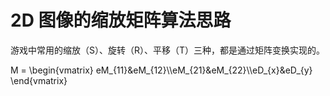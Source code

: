 # 2D 图像的缩放矩阵算法思路

游戏中常用的缩放（S）、旋转（R）、平移（T）三种，都是通过矩阵变换实现的。

<p>
M = \begin{vmatrix}
eM_{11}&eM_{12}\\eM_{21}&eM_{22}\\eD_{x}&eD_{y}
\end{vmatrix}
<p>
